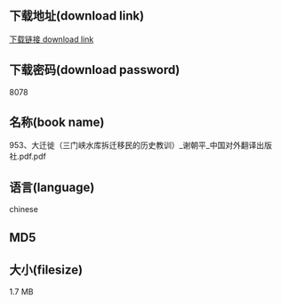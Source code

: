 ## 下载地址(download link)
[下载链接 download link](https://tutu365.netlify.app/?s=953%E3%80%81%E5%A4%A7%E8%BF%81%E5%BE%99%EF%BC%88%E4%B8%89%E9%97%A8%E5%B3%A1%E6%B0%B4%E5%BA%93%E6%8B%86%E8%BF%81%E7%A7%BB%E6%B0%91%E7%9A%84%E5%8E%86%E5%8F%B2%E6%95%99%E8%AE%AD%EF%BC%89_%E8%B0%A2%E6%9C%9D%E5%B9%B3_%E4%B8%AD%E5%9B%BD%E5%AF%B9%E5%A4%96%E7%BF%BB%E8%AF%91%E5%87%BA%E7%89%88%E7%A4%BE.pdf)

## 下载密码(download password)
8078

## 名称(book name)
953、大迁徙（三门峡水库拆迁移民的历史教训）_谢朝平_中国对外翻译出版社.pdf.pdf

## 语言(language)
chinese

## MD5


## 大小(filesize)
1.7 MB
